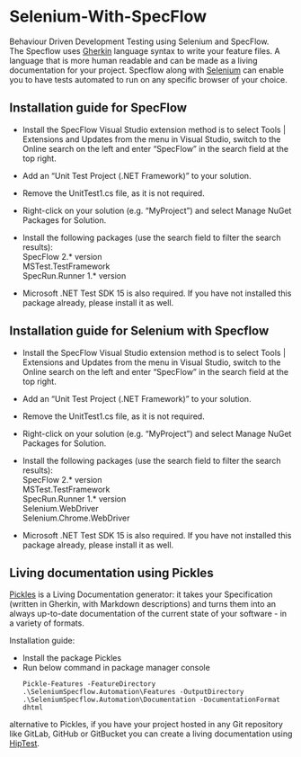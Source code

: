 # Selenium-With-SpecFlow
Behaviour Driven Development Testing using Selenium and SpecFlow.<br/>
The Specflow uses [Gherkin](https://docs.cucumber.io/gherkin/reference/) language syntax to write your feature files. A language that is more human readable and can be made as a living documentation for your project. Specflow along with [Selenium](https://www.seleniumhq.org/) can enable you to have tests automated to run on any specific browser of your choice.

## Installation guide for SpecFlow
- Install the SpecFlow Visual Studio extension method is to select Tools | Extensions and Updates from the menu in Visual Studio, switch to the Online search on the left and enter “SpecFlow” in the search field at the top right.

- Add an “Unit Test Project (.NET Framework)” to your solution.

- Remove the UnitTest1.cs file, as it is not required.

- Right-click on your solution (e.g. “MyProject”) and select Manage NuGet Packages for Solution.

- Install the following packages (use the search field to filter the search results):<br/>
SpecFlow 2.* version<br/>
MSTest.TestFramework<br/>
SpecRun.Runner 1.* version<br/>

- Microsoft .NET Test SDK 15 is also required. If you have not installed this package already, please install it as well.

## Installation guide for Selenium with Specflow

- Install the SpecFlow Visual Studio extension method is to select Tools | Extensions and Updates from the menu in Visual Studio, switch to the Online search on the left and enter “SpecFlow” in the search field at the top right.

- Add an “Unit Test Project (.NET Framework)” to your solution.

- Remove the UnitTest1.cs file, as it is not required.

- Right-click on your solution (e.g. “MyProject”) and select Manage NuGet Packages for Solution.

- Install the following packages (use the search field to filter the search results):<br/>
SpecFlow 2.* version<br/>
MSTest.TestFramework<br/>
SpecRun.Runner 1.* version<br/>
Selenium.WebDriver<br/>
Selenium.Chrome.WebDriver<br/>

- Microsoft .NET Test SDK 15 is also required. If you have not installed this package already, please install it as well.

## Living documentation using Pickles
[Pickles](http://www.picklesdoc.com/) is a Living Documentation generator: it takes your Specification (written in Gherkin, with Markdown descriptions) and turns them into an always up-to-date documentation of the current state of your software - in a variety of formats.

Installation guide:<br/>
- Install the package Pickles
- Run below command in package manager console <br/>
    ```
    Pickle-Features -FeatureDirectory .\SeleniumSpecflow.Automation\Features -OutputDirectory .\SeleniumSpecflow.Automation\Documentation -DocumentationFormat dhtml
    ```
alternative to Pickles, if you have your project hosted in any Git repository like GitLab, GitHub or GitBucket you can create a living documentation using [HipTest](https://hiptest.com/living-documentation/).